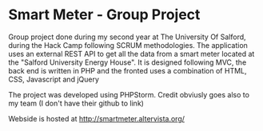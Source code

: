 # Smart Meter - Group Project

Group project done during my second year at The University Of Salford, during the Hack Camp following SCRUM methodologies. The application uses an external REST API to get all the data from a smart meter located at the "Salford University Energy House". It is designed following MVC, the back end is written in PHP and the fronted uses a combination of HTML, CSS, Javascript and jQuery

The project was developed using PHPStorm. Credit obviusly goes also to my team (I don't have their github to link)

Webside is hosted at http://smartmeter.altervista.org/

